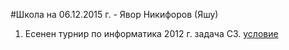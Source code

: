 #Школа на 06.12.2015 г. - Явор Никифоров (Яшу)
1. Есенен турнир по информатика 2012 г. задача C3. [условие](http://www.math.bas.bg/infos/files/2012-11-25-C3.pdf)

